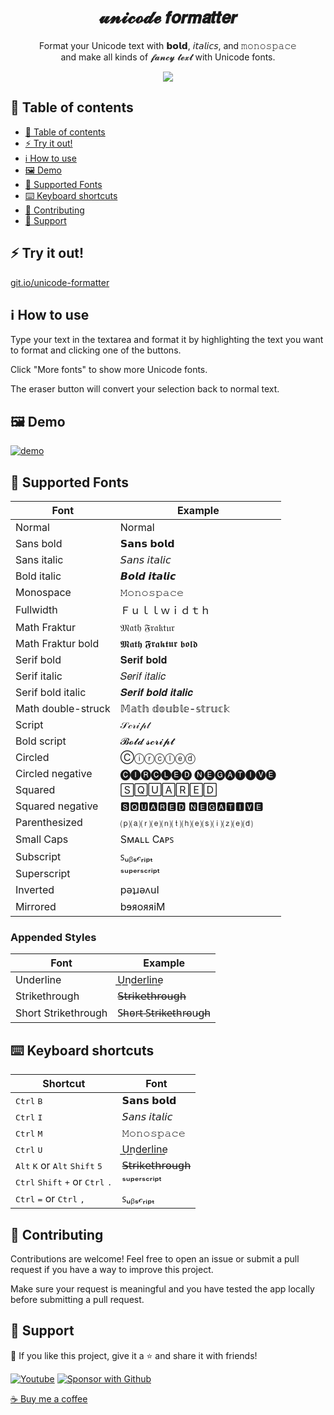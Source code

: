 <h1 align="center" title="Unicode Formatter">𝓾𝓷𝓲𝓬𝓸𝓭𝓮 𝙛𝙤𝙧𝙢𝙖𝙩𝙩𝙚𝙧</h1>

<p align="center">
  Format your Unicode text with 𝗯𝗼𝗹𝗱, 𝘪𝘵𝘢𝘭𝘪𝘤𝘴, and 𝚖𝚘𝚗𝚘𝚜𝚙𝚊𝚌𝚎
  <br/>
  and make all kinds of 𝓯𝓪𝓷𝓬𝔂 𝓽𝓮𝔁𝓽 with Unicode fonts.
</p>

<p align="center">
  <a href="https://discord.gg/fPrdqh3Zfu" alt="Dev Pro Tips Discussion & Support Server">
    <img src="https://img.shields.io/discord/819650821314052106?color=7289DA&logo=discord&logoColor=white&style=for-the-badge"/></a>
</p>

## 📃 Table of contents

- [📃 Table of contents](#-table-of-contents)
- [⚡ Try it out!](#-try-it-out)
- [ℹ️ How to use](#ℹ️-how-to-use)
- [🖼️ Demo](#️-demo)
- [📜 Supported Fonts](#-supported-fonts)
- [⌨️ Keyboard shortcuts](#️-keyboard-shortcuts)
- [🤗 Contributing](#-contributing)
- [🙋 Support](#-support)

## ⚡ Try it out!

[git.io/unicode-formatter](https://git.io/unicode-formatter)

## ℹ️ How to use

Type your text in the textarea and format it by highlighting the text you want to format and clicking one of the buttons.

Click "More fonts" to show more Unicode fonts.

The eraser button will convert your selection back to normal text.

## 🖼️ Demo

[![demo](https://user-images.githubusercontent.com/51421669/115247650-f9e60d80-a0f4-11eb-92dd-4fd060d8fd7a.gif)](https://git.io/unicode-formatter)

## 📜 Supported Fonts

| Font               | Example            |
| ------------------ | ------------------ |
| Normal             | Normal             |
| Sans bold          | 𝗦𝗮𝗻𝘀 𝗯𝗼𝗹𝗱          |
| Sans italic        | 𝘚𝘢𝘯𝘴 𝘪𝘵𝘢𝘭𝘪𝘤        |
| Bold italic        | 𝘽𝙤𝙡𝙙 𝙞𝙩𝙖𝙡𝙞𝙘        |
| Monospace          | 𝙼𝚘𝚗𝚘𝚜𝚙𝚊𝚌𝚎          |
| Fullwidth          | Ｆｕｌｌｗｉｄｔｈ |
| Math Fraktur       | 𝔐𝔞𝔱𝔥 𝔉𝔯𝔞𝔨𝔱𝔲𝔯       |
| Math Fraktur bold  | 𝕸𝖆𝖙𝖍 𝕱𝖗𝖆𝖐𝖙𝖚𝖗 𝖇𝖔𝖑𝖉  |
| Serif bold         | 𝐒𝐞𝐫𝐢𝐟 𝐛𝐨𝐥𝐝         |
| Serif italic       | 𝑆𝑒𝑟𝑖𝑓 𝑖𝑡𝑎𝑙𝑖𝑐       |
| Serif bold italic  | 𝑺𝒆𝒓𝒊𝒇 𝒃𝒐𝒍𝒅 𝒊𝒕𝒂𝒍𝒊𝒄  |
| Math double-struck | 𝕄𝕒𝕥𝕙 𝕕𝕠𝕦𝕓𝕝𝕖-𝕤𝕥𝕣𝕦𝕔𝕜 |
| Script             | 𝒮𝒸𝓇𝒾𝓅𝓉             |
| Bold script        | 𝓑𝓸𝓵𝓭 𝓼𝓬𝓻𝓲𝓹𝓽        |
| Circled            | Ⓒⓘⓡⓒⓛⓔⓓ            |
| Circled negative   | 🅒🅘🅡🅒🅛🅔🅓 🅝🅔🅖🅐🅣🅘🅥🅔   |
| Squared            | 🅂🅀🅄🄰🅁🄴🄳            |
| Squared negative   | 🆂🆀🆄🅰🆁🅴🅳 🅽🅴🅶🅰🆃🅸🆅🅴   |
| Parenthesized      | ⒫⒜⒭⒠⒩⒯⒣⒠⒮⒤⒵⒠⒟      |
| Small Caps         | Sᴍᴀʟʟ Cᴀᴩꜱ         |
| Subscript          | ꜱᵤᵦₛ𝒸ᵣᵢₚₜ          |
| Superscript        | ˢᵘᵖᵉʳˢᶜʳⁱᵖᵗ        |
| Inverted           | pǝʇɹǝʌuI           |
| Mirrored           | bɘᴙoᴙᴙiM           |

### Appended Styles

| Font                | Example             |
| ------------------- | ------------------- |
| Underline           | U͟n͟d͟e͟r͟l͟i͟n͟e͟           |
| Strikethrough       | 𝖲̶𝗍̶𝗋̶𝗂̶𝗄̶𝖾̶𝗍̶𝗁̶𝗋̶𝗈̶𝗎̶𝗀̶𝗁̶       |
| Short Strikethrough | S̵h̵o̵r̵t̵ ̵S̵t̵r̵i̵k̵e̵t̵h̵r̵o̵u̵g̵h̵ |

## ⌨️ Keyboard shortcuts

| Shortcut                                                                      | Font          |
| ----------------------------------------------------------------------------- | ------------- |
| <kbd>Ctrl</kbd> <kbd>B</kbd>                                                  | 𝗦𝗮𝗻𝘀 𝗯𝗼𝗹𝗱     |
| <kbd>Ctrl</kbd> <kbd>I</kbd>                                                  | 𝘚𝘢𝘯𝘴 𝘪𝘵𝘢𝘭𝘪𝘤   |
| <kbd>Ctrl</kbd> <kbd>M</kbd>                                                  | 𝙼𝚘𝚗𝚘𝚜𝚙𝚊𝚌𝚎     |
| <kbd>Ctrl</kbd> <kbd>U</kbd>                                                  | U͟n͟d͟e͟r͟l͟i͟n͟e͟     |
| <kbd>Alt</kbd> <kbd>K</kbd> or <kbd>Alt</kbd> <kbd>Shift</kbd> <kbd>5</kbd>   | 𝖲̶𝗍̶𝗋̶𝗂̶𝗄̶𝖾̶𝗍̶𝗁̶𝗋̶𝗈̶𝗎̶𝗀̶𝗁̶ |
| <kbd>Ctrl</kbd> <kbd>Shift</kbd> <kbd>+</kbd> or <kbd>Ctrl</kbd> <kbd>.</kbd> | ˢᵘᵖᵉʳˢᶜʳⁱᵖᵗ   |
| <kbd>Ctrl</kbd> <kbd>=</kbd> or <kbd>Ctrl</kbd> <kbd>,</kbd>                  | ꜱᵤᵦₛ𝒸ᵣᵢₚₜ     |

## 🤗 Contributing

Contributions are welcome! Feel free to open an issue or submit a pull request if you have a way to improve this project.

Make sure your request is meaningful and you have tested the app locally before submitting a pull request.

## 🙋 Support

💙 If you like this project, give it a ⭐ and share it with friends!

<p align="left">
  <a href="https://www.youtube.com/channel/UCipSxT7a3rn81vGLw9lqRkg?sub_confirmation=1"><img alt="Youtube" title="Youtube" src="https://img.shields.io/badge/-Subscribe-red?style=for-the-badge&logo=youtube&logoColor=white"/></a>
  <a href="https://github.com/sponsors/DenverCoder1"><img alt="Sponsor with Github" title="Sponsor with Github" src="https://img.shields.io/badge/-Sponsor-ea4aaa?style=for-the-badge&logo=github&logoColor=white"/></a>
</p>

[☕ Buy me a coffee](https://ko-fi.com/jlawrence)
